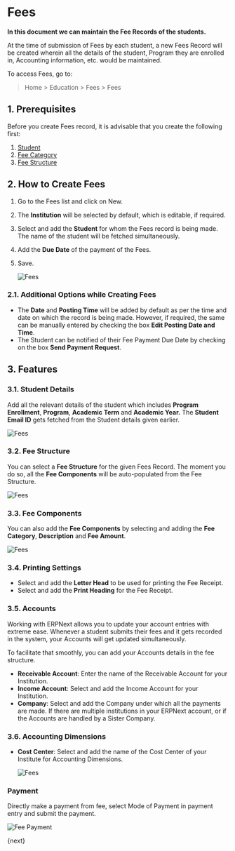 <!-- add-breadcrumbs -->
# Fees

**In this document we can maintain the Fee Records of the students.**

At the time of submission of Fees by each student, a new Fees Record will be created wherein all the details of the student, Program they are enrolled in, Accounting information, etc. would be maintained.

To access Fees, go to:

> Home > Education > Fees > Fees

## 1. Prerequisites

Before you create Fees record, it is advisable that you create the following first:

1. [Student](/docs/v12/user/manual/en/education/student)
1. [Fee Category](/docs/v12/user/manual/en/education/fee-category)
1. [Fee Structure](/docs/v12/user/manual/en/education/fee-structure)

## 2. How to Create Fees

1. Go to the Fees list and click on New.
1. The **Institution** will be selected by default, which is editable, if required.
1. Select and add the **Student** for whom the Fees record is being made. The name of the student will be fetched simultaneously.
1. Add the **Due Date** of the payment of the Fees.
1. Save.

    ![Fees](/docs/v12/assets/img/education/education-fee-1.gif)

### 2.1. Additional Options while Creating Fees

* The **Date** and **Posting Time** will be added by default as per the time and date on which the record is being made. However, if required, the same can be manually entered by checking the box **Edit Posting Date and Time**.
* The Student can be notified of their Fee Payment Due Date by checking on the box **Send Payment Request**.

## 3. Features

### 3.1. Student Details

Add all the relevant details of the student which includes **Program Enrollment**, **Program**, **Academic Term** and **Academic Year.** The **Student Email ID** gets fetched from the Student details given earlier.

![Fees](/docs/v12/assets/img/education/education-fees-2.png)

### 3.2. Fee Structure

You can select a **Fee Structure** for the given Fees Record. The moment you do so, all the **Fee Components** will be auto-populated from the Fee Structure.

![Fees](/docs/v12/assets/img/education/education-fee-4.gif)

### 3.3. Fee Components

You can also add the **Fee Components** by selecting and adding the **Fee Category**, **Description** and **Fee Amount**.

![Fees](/docs/v12/assets/img/education/education-fees-5.png)

### 3.4. Printing Settings

* Select and add the **Letter Head** to be used for printing the Fee Receipt.
* Select and add the **Print Heading** for the Fee Receipt.

### 3.5. Accounts

Working with ERPNext allows you to update your account entries with extreme ease. Whenever a student submits their fees and it gets recorded in the system, your Accounts will get updated simultaneously.

To facilitate that smoothly, you can add your Accounts details in the fee structure.

* **Receivable Account**: Enter the name of the Receivable Account for your Institution.
* **Income Account**: Select and add the Income Account for your Institution.
* **Company**: Select and add the Company under which all the payments are made. If there are multiple institutions in your ERPNext account, or if the Accounts are handled by a Sister Company.

### 3.6. Accounting Dimensions

* **Cost Center**: Select and add the name of the Cost Center of your Institute for Accounting Dimensions.

    ![Fees](/docs/v12/assets/img/education/education-fees-3.png)

### Payment
Directly make a payment from fee, select Mode of Payment in payment entry and submit the payment.

<img class="screenshot" alt="Fee Payment" src="{{docs_base_url}}/v12/assets/img/education/fees/fee-payment.png">

{next}
